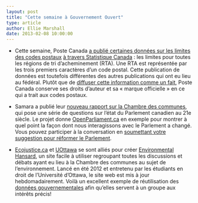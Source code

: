 ```yaml
---
layout: post
title: "Cette semaine à Gouvernement Ouvert"
type: article
author: Ellie Marshall
date: 2013-02-08 10:00:00
---
```

- Cette semaine, Poste Canada [a publié certaines données sur les limites des codes postaux](http://www.sunnewsnetwork.ca/sunnews/canada/archives/2013/02/20130207-095833.html) [à travers Statistique Canada](http://www5.statcan.gc.ca/bsolc/olc-cel/olc-cel?catno=92-179-X&lang=fra) : les limites pour toutes les régions de tri d’acheminement (RTA). Une RTA est représentée par les trois premiers caractères d’un code postal. Cette publication de données est toutefois différentes des autres publications qui ont eu lieu au fédéral. Plutôt que de [diffuser cette information comme un fait](http://o.canada.com/2013/02/06/canada-post-copyright-lawsuit-still-going-ahead-bucking-trend-from-rest-of-government/), Poste Canada conserve ses droits d’auteur et sa « marque officielle » en ce qui a trait aux codes postaux.

- Samara a publié leur [nouveau rapport sur la Chambre des communes](http://www.samaracanada.com/what-we-do/current-research/lost-in-translation), qui pose une série de questions sur l’état du Parlement canadien au 21e siècle. Le projet donne
[OpenParliament.ca](http://www.openparliament.ca) en exemple pour montrer à quel point la façon dont nous interagissons avec le Parlement a changé. Vous pouvez participer à la conversation en [soumettant votre suggestion pour réformer le Parlement](http://www.samaracanada.com/what-we-do/redesigning-parliament). 

- [Ecojustice.ca](http://www.ecojustice.ca) et [UOttawa](http://www.uottawa.ca) se sont alliés pour créer [Environmental Hansard](http://envirohansard.ca/), un site facile à utiliser regroupant toutes les discussions et débats ayant eu lieu à la Chambre des communes au sujet de l’environnement. Lancé en été 2012 et entretenu par les étudiants en droit de l’Université d’Ottawa, le site web est mis à jour hebdomadairement. Voilà un excellent exemple de réutilisation des [données gouvernementales](http://www.parl.gc.ca/housechamberbusiness/chambersittings.aspx) afin qu’elles servent à un groupe aux intérêts précis! 